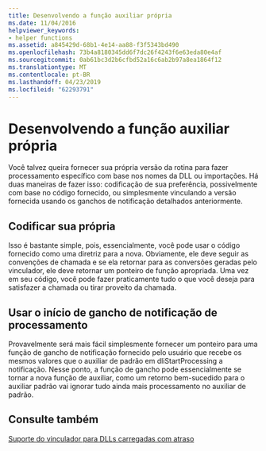 ```yaml
---
title: Desenvolvendo a função auxiliar própria
ms.date: 11/04/2016
helpviewer_keywords:
- helper functions
ms.assetid: a845429d-68b1-4e14-aa88-f3f5343bd490
ms.openlocfilehash: 73b4a8180345dd6f7dc26f4243f6e63eda80e4af
ms.sourcegitcommit: 0ab61bc3d2b6cfbd52a16c6ab2b97a8ea1864f12
ms.translationtype: MT
ms.contentlocale: pt-BR
ms.lasthandoff: 04/23/2019
ms.locfileid: "62293791"
---
```

# <a name="developing-your-own-helper-function"></a>Desenvolvendo a função auxiliar própria

Você talvez queira fornecer sua própria versão da rotina para fazer processamento específico com base nos nomes da DLL ou importações. Há duas maneiras de fazer isso: codificação de sua preferência, possivelmente com base no código fornecido, ou simplesmente vinculando a versão fornecida usando os ganchos de notificação detalhados anteriormente.

## <a name="code-your-own"></a>Codificar sua própria

Isso é bastante simple, pois, essencialmente, você pode usar o código fornecido como uma diretriz para a nova. Obviamente, ele deve seguir as convenções de chamada e se ela retornar para as conversões geradas pelo vinculador, ele deve retornar um ponteiro de função apropriada. Uma vez em seu código, você pode fazer praticamente tudo o que você deseja para satisfazer a chamada ou tirar proveito da chamada.

## <a name="use-the-start-processing-notification-hook"></a>Usar o início de gancho de notificação de processamento

Provavelmente será mais fácil simplesmente fornecer um ponteiro para uma função de gancho de notificação fornecido pelo usuário que recebe os mesmos valores que o auxiliar de padrão em dliStartProcessing a notificação. Nesse ponto, a função de gancho pode essencialmente se tornar a nova função de auxiliar, como um retorno bem-sucedido para o auxiliar padrão vai ignorar tudo ainda mais processamento no auxiliar de padrão.

## <a name="see-also"></a>Consulte também

[Suporte do vinculador para DLLs carregadas com atraso](linker-support-for-delay-loaded-dlls.md)
